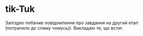 # tik-Tuk

Запіздно побачив повідомлення про завдання на другий етап (потрапило до спаму чомусь)).
Викладаю те, що встиг. 
 